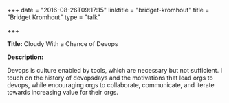 +++
date = "2016-08-26T09:17:15"
linktitle = "bridget-kromhout"
title = "Bridget Kromhout"
type = "talk"

+++

<div class="span-15  ">
  <div class="span-15  last ">
  <p><strong>Title:</strong>
Cloudy With a Chance of Devops
</p>

<p><strong>Description:</strong></p>

<p>
Devops is culture enabled by tools, which are necessary but not sufficient. I touch on the history of devopsdays and the motivations that lead orgs to devops, while encouraging orgs to collaborate, communicate, and iterate towards increasing value for their orgs.
</p>
<p>

  </div>
</div>

